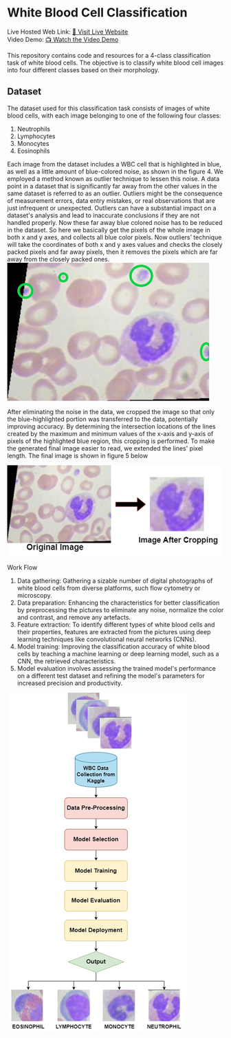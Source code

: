 # White Blood Cell Classification 


Live Hosted Web Link: [🚀 Visit Live Website](https://wbc.onrender.com/)<br>
Video Demo: [📺 Watch the Video Demo](https://www.youtube.com/watch?v=1NqH9XWJdNA)




This repository contains code and resources for a 4-class classification task of white blood cells. The objective is to classify white blood cell images into four different classes based on their morphology.

## Dataset
The dataset used for this classification task consists of images of white blood cells, with each image belonging to one of the following four classes:

1. Neutrophils
2. Lymphocytes
3. Monocytes
4. Eosinophils

Each image from the dataset includes a WBC cell that is highlighted in blue, as well as a little amount of blue-colored noise, as shown in the figure 4. We employed a method known as outlier technique to lessen this noise. A data point in a dataset that is significantly far away from the other values in the same dataset is referred to as an outlier. Outliers might be the consequence of measurement errors, data entry mistakes, or real observations that are just infrequent or unexpected. Outliers can have a substantial impact on a dataset's analysis and lead to inaccurate conclusions if they are not handled properly. Now these far away blue colored noise has to be reduced in the dataset. So here we basically get the pixels of the whole image in both x and y axes, and collects all blue color pixels. Now outliers’ technique will take the coordinates of both x and y axes values and checks the closely packed pixels and far away pixels, then it removes the pixels which are far away from the closely packed ones.
![Alt text](image.png)

After eliminating the noise in the data, we cropped the image so that only the blue-highlighted portion was transferred to the data, potentially improving accuracy. By determining the intersection locations of the lines created by the maximum and minimum values of the x-axis and y-axis of pixels of the highlighted blue region, this cropping is performed. To make the generated final image easier to read, we extended the lines' pixel length. The final image is shown in figure 5 below

![Alt text](image-1.png)


 Work Flow

1.	Data gathering: Gathering a sizable number of digital photographs of white blood cells from diverse platforms, such flow cytometry or microscopy.
2.	 Data preparation: Enhancing the characteristics for better classification by preprocessing the pictures to eliminate any noise, normalize the color and contrast, and remove any artefacts.
3.	Feature extraction: To identify different types of white blood cells and their properties, features are extracted from the pictures using deep learning techniques like convolutional neural networks (CNNs).
4.	Model training: Improving the classification accuracy of white blood cells by teaching a machine learning or deep learning model, such as a CNN, the retrieved characteristics.
5.	Model evaluation involves assessing the trained model's performance on a different test dataset and refining the model's parameters for increased precision and productivity.


![Alt text](image-2.png)




